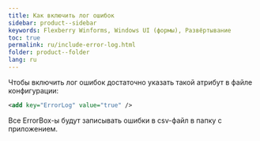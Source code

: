 ```yaml
---
title: Как включить лог ошибок
sidebar: product--sidebar
keywords: Flexberry Winforms, Windows UI (формы), Развёртывание
toc: true
permalink: ru/include-error-log.html
folder: product--folder
lang: ru
---
```


Чтобы включить лог ошибок достаточно указать такой атрибут в файле конфигурации:
```xml   
<add key="ErrorLog" value="true" />
```
Все ErrorBox-ы будут записывать ошибки в csv-файл в папку с приложением.
